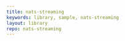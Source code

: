```yaml
---
title: nats-streaming
keywords: library, sample, nats-streaming
layout: library
repo: nats-streaming
---
```

